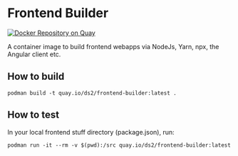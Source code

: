 # Frontend Builder

[![Docker Repository on Quay](https://quay.io/repository/ds2/frontend-builder/status "Docker Repository on Quay")](https://quay.io/repository/ds2/frontend-builder)

A container image to build frontend webapps via NodeJs, Yarn, npx, the Angular client etc.

## How to build

    podman build -t quay.io/ds2/frontend-builder:latest .

## How to test

In your local frontend stuff directory (package.json), run:

    podman run -it --rm -v $(pwd):/src quay.io/ds2/frontend-builder:latest
